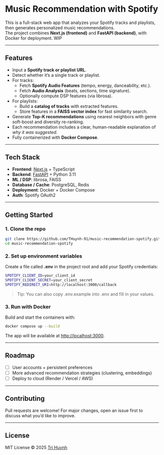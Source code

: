 ﻿# Music Recommendation with Spotify 

This is a full-stack web app that analyzes your Spotify tracks and playlists, then generates personalized music recommendations.  
The project combines **Next.js (frontend)** and **FastAPI (backend)**, with Docker for deployment. WIP

---

## Features
- Input a **Spotify track or playlist URL**.
- Detect whether it’s a single track or playlist.
- For tracks:
  - Fetch **Spotify Audio Features** (tempo, energy, danceability, etc.).
  - Fetch **Audio Analysis** (beats, sections, time signature).
  - Optionally compute DSP features (via librosa).
- For playlists:
  - Build a **catalog of tracks** with extracted features.
  - Store features in a **FAISS vector index** for fast similarity search.
- Generate **Top-K recommendations** using nearest neighbors with genre soft-boost and diversity re-ranking.
- Each recommendation includes a clear, human-readable explanation of *why it was suggested*.
- Fully containerized with **Docker Compose**.

---

## Tech Stack
- **Frontend**: [Next.js](https://nextjs.org/) + TypeScript  
- **Backend**: [FastAPI](https://fastapi.tiangolo.com/) + Python 3.11  
- **ML / DSP**: librosa, FAISS  
- **Database / Cache**: PostgreSQL, Redis  
- **Deployment**: Docker + Docker Compose  
- **Auth**: Spotify OAuth2

---

## Getting Started

### 1. Clone the repo
```Bash
git clone https://github.com/THuynh-91/music-recommendation-spotify.git
cd music-recommendation-spotify
```

### 2. Set up environment variables
Create a file called **.env** in the project root and add your Spotify credentials:

```Bash
SPOTIFY_CLIENT_ID=your_client_id
SPOTIFY_CLIENT_SECRET=your_client_secret
SPOTIFY_REDIRECT_URI=http://localhost:3000/callback
```

> Tip: You can also copy .env.example into .env and fill in your values.

### 3. Run with Docker
Build and start the containers with:

```Bash
docker compose up --build
```

The app will be available at [http://localhost:3000](http://localhost:3000).

---

## Roadmap
- [ ] User accounts + persistent preferences  
- [ ] More advanced recommendation strategies (clustering, embeddings)  
- [ ] Deploy to cloud (Render / Vercel / AWS)  

---

## Contributing
Pull requests are welcome! For major changes, open an issue first to discuss what you’d like to improve.

---

## License
MIT License © 2025 [Tri Huynh](https://github.com/THuynh-91)
